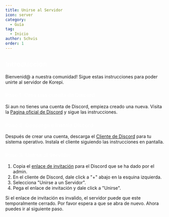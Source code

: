 ```yaml
---
title: Unirse al Servidor
icon: server
category:
  - Guía
tag:
  - Inicio
author: Schvis
order: 1
---
```


## <span style='color:white;'>Introducción</span>

Bienvenid@ a nuestra comunidad! Sigue estas instrucciones para poder unirte al servidor de Korepi.

### <span style='color:white;'>Paso 1: Crea una cuenta de Discord</span>

Si aun no tienes una cuenta de Discord, empieza creado una nueva. Visita la [Pagina oficial de Discord](https://discord.com/) y sigue las instrucciones.

### <span style='color:white;'>Paso 2: Descarga e Instala Discord</span>

Después de crear una cuenta, descarga el [Cliente de Discord](https://discord.com/download) para tu sistema operativo. Instala el cliente siguiendo las instrucciones en pantalla.

### <span style='color:white;'>Paso 3: Unirse al Servidor</span>

1. Copia el [enlace de invitación](https://discord.gg/cottonbuds) para el Discord que se ha dado por el admin.
2. En el cliente de Discord, dale click a "+" abajo en la esquina izquierda.
3. Selecciona "Unirse a un Servidor".
4. Pega el enlace de invitación y dale click a "Unirse".

Si el enlace de invitación es invalido, el servidor puede que este temporalmente cerrado. Por favor espera a que se abra de nuevo. Ahora puedes ir al siguiente paso.
